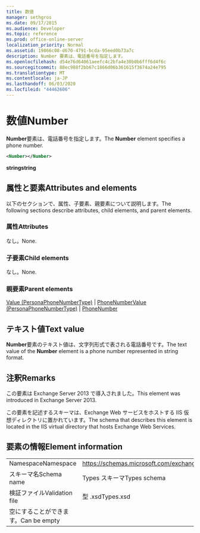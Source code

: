 ```yaml
---
title: 数値
manager: sethgros
ms.date: 09/17/2015
ms.audience: Developer
ms.topic: reference
ms.prod: office-online-server
localization_priority: Normal
ms.assetid: 19866c08-d670-4791-bcda-95eed0b73a7c
description: Number 要素は、電話番号を指定します。
ms.openlocfilehash: d54e76d64061aeefc4c2bfa4e30b0b6fff6d4f6c
ms.sourcegitcommit: 88ec988f2bb67c1866d06b361615f3674a24e795
ms.translationtype: MT
ms.contentlocale: ja-JP
ms.lasthandoff: 06/03/2020
ms.locfileid: "44462606"
---
```

# <a name="number"></a><span data-ttu-id="079a4-103">数値</span><span class="sxs-lookup"><span data-stu-id="079a4-103">Number</span></span>

<span data-ttu-id="079a4-104">**Number**要素は、電話番号を指定します。</span><span class="sxs-lookup"><span data-stu-id="079a4-104">The **Number** element specifies a phone number.</span></span> 
  
```XML
<Number></Number>
```

 <span data-ttu-id="079a4-105">**string**</span><span class="sxs-lookup"><span data-stu-id="079a4-105">**string**</span></span>
## <a name="attributes-and-elements"></a><span data-ttu-id="079a4-106">属性と要素</span><span class="sxs-lookup"><span data-stu-id="079a4-106">Attributes and elements</span></span>

<span data-ttu-id="079a4-107">以下のセクションで、属性、子要素、親要素について説明します。</span><span class="sxs-lookup"><span data-stu-id="079a4-107">The following sections describe attributes, child elements, and parent elements.</span></span>
  
### <a name="attributes"></a><span data-ttu-id="079a4-108">属性</span><span class="sxs-lookup"><span data-stu-id="079a4-108">Attributes</span></span>

<span data-ttu-id="079a4-109">なし。</span><span class="sxs-lookup"><span data-stu-id="079a4-109">None.</span></span>
  
### <a name="child-elements"></a><span data-ttu-id="079a4-110">子要素</span><span class="sxs-lookup"><span data-stu-id="079a4-110">Child elements</span></span>

<span data-ttu-id="079a4-111">なし。</span><span class="sxs-lookup"><span data-stu-id="079a4-111">None.</span></span>
  
### <a name="parent-elements"></a><span data-ttu-id="079a4-112">親要素</span><span class="sxs-lookup"><span data-stu-id="079a4-112">Parent elements</span></span>

<span data-ttu-id="079a4-113">[Value (PersonaPhoneNumberType)](value-personaphonenumbertype.md)  | [PhoneNumber](phonenumber.md)</span><span class="sxs-lookup"><span data-stu-id="079a4-113">[Value (PersonaPhoneNumberType)](value-personaphonenumbertype.md) | [PhoneNumber](phonenumber.md)</span></span>
  
## <a name="text-value"></a><span data-ttu-id="079a4-114">テキスト値</span><span class="sxs-lookup"><span data-stu-id="079a4-114">Text value</span></span>

<span data-ttu-id="079a4-115">**Number**要素のテキスト値は、文字列形式で表される電話番号です。</span><span class="sxs-lookup"><span data-stu-id="079a4-115">The text value of the **Number** element is a phone number represented in string format.</span></span> 
  
## <a name="remarks"></a><span data-ttu-id="079a4-116">注釈</span><span class="sxs-lookup"><span data-stu-id="079a4-116">Remarks</span></span>

<span data-ttu-id="079a4-117">この要素は Exchange Server 2013 で導入されました。</span><span class="sxs-lookup"><span data-stu-id="079a4-117">This element was introduced in Exchange Server 2013.</span></span>
  
<span data-ttu-id="079a4-118">この要素を記述するスキーマは、Exchange Web サービスをホストする IIS 仮想ディレクトリに置かれています。</span><span class="sxs-lookup"><span data-stu-id="079a4-118">The schema that describes this element is located in the IIS virtual directory that hosts Exchange Web Services.</span></span>
  
## <a name="element-information"></a><span data-ttu-id="079a4-119">要素の情報</span><span class="sxs-lookup"><span data-stu-id="079a4-119">Element information</span></span>

|||
|:-----|:-----|
|<span data-ttu-id="079a4-120">Namespace</span><span class="sxs-lookup"><span data-stu-id="079a4-120">Namespace</span></span>  <br/> |https://schemas.microsoft.com/exchange/services/2006/types  <br/> |
|<span data-ttu-id="079a4-121">スキーマ名</span><span class="sxs-lookup"><span data-stu-id="079a4-121">Schema name</span></span>  <br/> |<span data-ttu-id="079a4-122">Types スキーマ</span><span class="sxs-lookup"><span data-stu-id="079a4-122">Types schema</span></span>  <br/> |
|<span data-ttu-id="079a4-123">検証ファイル</span><span class="sxs-lookup"><span data-stu-id="079a4-123">Validation file</span></span>  <br/> |<span data-ttu-id="079a4-124">型 .xsd</span><span class="sxs-lookup"><span data-stu-id="079a4-124">Types.xsd</span></span>  <br/> |
|<span data-ttu-id="079a4-125">空にすることができます。</span><span class="sxs-lookup"><span data-stu-id="079a4-125">Can be empty</span></span>  <br/> ||
   

